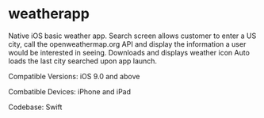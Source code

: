 # weatherapp
Native iOS basic weather app. Search screen allows customer to enter a US city, call the openweathermap.org API and display the information a user would be interested in seeing. Downloads and displays weather icon Auto loads the last city searched upon app launch.

Compatible Versions: iOS 9.0 and above

Combatible Devices: iPhone and iPad

Codebase: Swift
